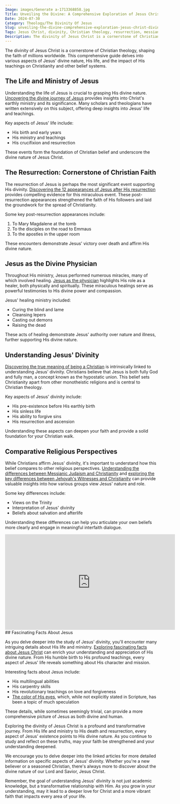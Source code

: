 ```yaml
---
Image: images/Generate a-1713368858.jpg
Title: Unveiling the Divine: A Comprehensive Exploration of Jesus Christ's Divinity
Date: 2024-07-30
Category: Theology/The Divinity Of Jesus
Slug: unveiling-the-divine-comprehensive-exploration-jesus-christ-divinity
Tags: Jesus Christ, divinity, Christian theology, resurrection, messianic Judaism, Christian faith, biblical studies, comparative religion, pillar
Description: The divinity of Jesus Christ is a cornerstone of Christian theology shaping the faith of millions worldwide This comprehensive guide delves into various aspects of Jesus divine nature His life and the impact of His teachings on Christianity and other belief systems Understanding the life of Jesus is crucial to
---
```






The divinity of Jesus Christ is a cornerstone of Christian theology, shaping the faith of millions worldwide. This comprehensive guide delves into various aspects of Jesus' divine nature, His life, and the impact of His teachings on Christianity and other belief systems.

## The Life and Ministry of Jesus

Understanding the life of Jesus is crucial to grasping His divine nature. [Uncovering the divine journey of Jesus](/uncovering-the-divine-journey-of-jesus-exploring-the-life-of-christ) provides insights into Christ's earthly ministry and its significance. Many scholars and theologians have written extensively on this subject, offering deep insights into Jesus' life and teachings.

Key aspects of Jesus' life include:

- His birth and early years
- His ministry and teachings
- His crucifixion and resurrection

These events form the foundation of Christian belief and underscore the divine nature of Jesus Christ.

## The Resurrection: Cornerstone of Christian Faith

The resurrection of Jesus is perhaps the most significant event supporting His divinity. [Discovering the 12 appearances of Jesus after His resurrection](/discover-the-12-appearances-of-jesus-after-his-resurrection-a-comprehensive-guide-for-christian-readers) provides compelling evidence for this miraculous event. These post-resurrection appearances strengthened the faith of His followers and laid the groundwork for the spread of Christianity.

Some key post-resurrection appearances include:

1. To Mary Magdalene at the tomb
2. To the disciples on the road to Emmaus
3. To the apostles in the upper room

These encounters demonstrate Jesus' victory over death and affirm His divine nature.

## Jesus as the Divine Physician

Throughout His ministry, Jesus performed numerous miracles, many of which involved healing. [Jesus as the physician](/jesus-the-physician-healing-compassion-and-miracles-in-christian-faith) highlights His role as a healer, both physically and spiritually. These miraculous healings serve as powerful testimonies to His divine power and compassion.

Jesus' healing ministry included:

- Curing the blind and lame
- Cleansing lepers
- Casting out demons
- Raising the dead

These acts of healing demonstrate Jesus' authority over nature and illness, further supporting His divine nature.

## Understanding Jesus' Divinity

[Discovering the true meaning of being a Christian](/discover-the-true-meaning-of-being-a-christian-essential-guide-for-believers) is intrinsically linked to understanding Jesus' divinity. Christians believe that Jesus is both fully God and fully man, a concept known as the hypostatic union. This belief sets Christianity apart from other monotheistic religions and is central to Christian theology.

Key aspects of Jesus' divinity include:

- His pre-existence before His earthly birth
- His sinless life
- His ability to forgive sins
- His resurrection and ascension

Understanding these aspects can deepen your faith and provide a solid foundation for your Christian walk.

## Comparative Religious Perspectives

While Christians affirm Jesus' divinity, it's important to understand how this belief compares to other religious perspectives. [Understanding the differences between Messianic Judaism and Christianity](/understanding-the-differences-between-messianic-judaism-and-christianity-a-comprehensive-guide) and [exploring the key differences between Jehovah's Witnesses and Christianity](/understanding-the-key-differences-between-jehovahs-witnesses-and-christianity) can provide valuable insights into how various groups view Jesus' nature and role.

Some key differences include:

- Views on the Trinity
- Interpretation of Jesus' divinity
- Beliefs about salvation and afterlife

Understanding these differences can help you articulate your own beliefs more clearly and engage in meaningful interfaith dialogue.


<iframe width="560" height="315" src="https://www.youtube.com/embed/ZExNKmKaRg4" frameborder="0" allow="autoplay; encrypted-media" allowfullscreen></iframe>
## Fascinating Facts About Jesus

As you delve deeper into the study of Jesus' divinity, you'll encounter many intriguing details about His life and ministry. [Exploring fascinating facts about Jesus Christ](/10-fascinating-facts-about-jesus-christ-a-comprehensive-guide-for-christian-readers) can enrich your understanding and appreciation of His divine nature. From His humble birth to His profound teachings, every aspect of Jesus' life reveals something about His character and mission.

Interesting facts about Jesus include:

- His multilingual abilities
- His carpentry skills
- His revolutionary teachings on love and forgiveness
- [The color of His eyes](/essential-christian-blog-7-powerful-ways-to-deepen-your-faith), which, while not explicitly stated in Scripture, has been a topic of much speculation

These details, while sometimes seemingly trivial, can provide a more comprehensive picture of Jesus as both divine and human.



Exploring the divinity of Jesus Christ is a profound and transformative journey. From His life and ministry to His death and resurrection, every aspect of Jesus' existence points to His divine nature. As you continue to study and reflect on these truths, may your faith be strengthened and your understanding deepened.

We encourage you to delve deeper into the linked articles for more detailed information on specific aspects of Jesus' divinity. Whether you're a new believer or a seasoned Christian, there's always more to discover about the divine nature of our Lord and Savior, Jesus Christ.

Remember, the goal of understanding Jesus' divinity is not just academic knowledge, but a transformative relationship with Him. As you grow in your understanding, may it lead to a deeper love for Christ and a more vibrant faith that impacts every area of your life.